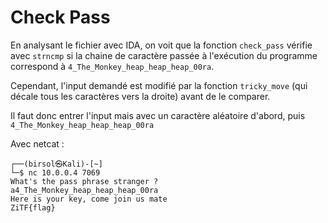 # Check Pass

En analysant le fichier avec IDA, on voit que la fonction `check_pass` vérifie avec `strncmp` si la chaine de caractère passée à l'exécution du programme correspond à `4_The_Monkey_heap_heap_heap_00ra`.

Cependant, l'input demandé est modifié par la fonction `tricky_move` (qui décale tous les caractères vers la droite) avant de le comparer.

Il faut donc entrer l'input mais avec un caractère aléatoire d'abord, puis `4_The_Monkey_heap_heap_heap_00ra`

Avec netcat :

```console
┌──(birsol㉿Kali)-[~]
└─$ nc 10.0.0.4 7069
What's the pass phrase stranger ?
a4_The_Monkey_heap_heap_heap_00ra
Here is your key, come join us mate
ZiTF{flag}
```
